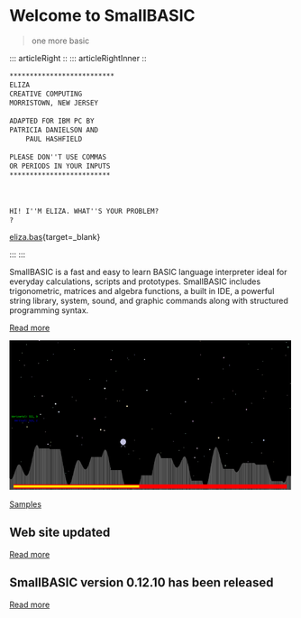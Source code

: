 # Welcome to SmallBASIC

> one more basic

::: articleRight ::
::: articleRightInner ::

```
**************************
ELIZA
CREATIVE COMPUTING
MORRISTOWN, NEW JERSEY

ADAPTED FOR IBM PC BY
PATRICIA DANIELSON AND
    PAUL HASHFIELD

PLEASE DON''T USE COMMAS
OR PERIODS IN YOUR INPUTS
*************************



HI! I''M ELIZA. WHAT''S YOUR PROBLEM?
? 
```

[eliza.bas](https://raw.githubusercontent.com/smallbasic/smallbasic.samples/master/applications/Eliza.bas){target=_blank}

:::
:::

SmallBASIC is a fast and easy to learn BASIC language interpreter ideal for everyday calculations, scripts and prototypes. SmallBASIC includes trigonometric, matrices and algebra functions, a built in IDE, a powerful string library, system, sound, and graphic commands along with structured programming syntax.

[Read more](/pages/guide.html)

![](images/lander.png "Lander")

[Samples](/pages/samples.html)


## Web site updated

[Read more](/posts/2018-29-03.html)

## SmallBASIC version 0.12.10 has been released

[Read more](/posts/2017-24-12-1.html)
